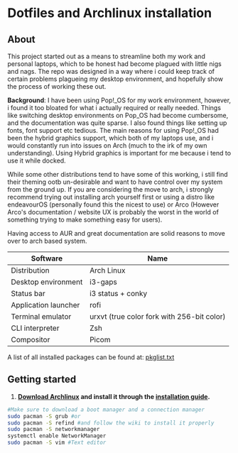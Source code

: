 # Dotfiles and Archlinux installation

## About
This project started out as a means to streamline both my work and personal laptops, which to be honest had become plagued with little nigs and nags. 
The repo was designed in a way where i could keep track of certain problems plagueing my desktop environment, and hopefully show the process of working these out.

**Background**: I have been using Pop!_OS for my work environment, however, i found it too bloated for what i actually required or really needed. Things like switching desktop environments
on Pop_OS had become cumbersome, and the documentation was quite sparse. I also found things like setting up fonts, font support etc tedious. The main reasons for using Pop!_OS had been
the hybrid graphics support, which both of my laptops use, and i would constantly run into issues on Arch (much to the irk of my own understanding). Using Hybrid graphics
is important for me because i tend to use it while docked. 

While some other distributions tend to have some of this working, i still find their theming ootb un-desirable and want to have control over my system from the ground up.
If you are considering the move to arch, i strongly recommend trying out installing arch yourself first or using a distro like endeavourOS (personally found this the nicest to use) or Arco (However Arco's documentation / website UX is probably the worst in the world of something trying to make something easy for users).

Having access to AUR and great documentation are solid reasons to move over to arch based system.

| Software | Name |
|--|--|
| Distribution | Arch Linux |
| Desktop environment | i3-gaps |
| Status bar | i3 status + conky |
| Application launcher | rofi |
| Terminal emulator | urxvt (true color fork with 256-bit color) |
| CLI interpreter | Zsh |
| Compositor | Picom |

A list of all installed packages can be found at: [pkglist.txt](https://github.com/netyaroze/dotfiles/blob/master/pkglist.txt)

## Getting started

1. **[Download Archlinux](https://www.archlinux.org/download/) and install it through the [installation guide](https://wiki.archlinux.org/index.php/installation_guide).**
```bash
#Make sure to download a boot manager and a connection manager
sudo pacman -S grub #or
sudo pacman -S refind #and follow the wiki to install it properly
sudo pacman -S networkmanager
systemctl enable NetworkManager
sudo pacman -S vim #Text editor
```
